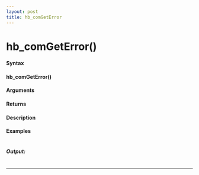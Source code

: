```yaml
---
layout: post
title: hb_comGetError
---
```


# hb_comGetError()


#### Syntax

#### hb_comGetError()

#### Arguments

#### Returns

#### Description

#### Examples

```

```

##### Output:

```

```

---